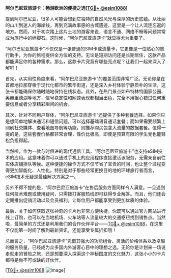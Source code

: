 **阿尔巴尼亚旅游卡：畅游欧洲的便捷之选[[TG💪+ @esim1088](https://t.me/s/esim1088)]**

提到阿尔巴尼亚，很多人可能会想到它独特的自然风光与深厚的历史底蕴。从壮丽的山川到迷人的海岸线，再到充满故事感的古城遗迹，这里是一个让人流连忘返的地方。然而，对于初次踏上这片土地的游客来说，语言不通、网络不畅等问题常常成为旅行中的绊脚石。这时候，“阿尔巴尼亚旅游卡”就显得尤为重要了。

“阿尔巴尼亚旅游卡”不仅仅是一张普通的SIM卡或流量卡，它更像是一位贴心的旅行助手，为你的旅程提供全方位的支持。无论是短期访问还是长期居住，这款产品都能满足你的各种需求。那么，这款卡片究竟有哪些亮点呢？让我们一起来深入了解吧！

首先，从实用性角度来看，“阿尔巴尼亚旅游卡”的覆盖范围非常广泛。无论你是在首都地拉那穿梭于现代化都市的繁华街道，还是深入乡村体验宁静质朴的生活，这张卡都能确保你随时随地保持在线状态。此外，在热门景点如布特林特国家公园、奥赫里德湖等地方，信号稳定性和网速表现都相当出色，完全不用担心错过任何重要信息或者分享精彩瞬间的机会。

其次，针对不同用户群体，“阿尔巴尼亚旅游卡”还提供了多种套餐选择。如果你只是想简单地解决通话和短信问题，可以选择基础语音通话套餐；而如果需要频繁上网刷社交媒体、查看地图导航等功能，则推荐购买包含大流量的数据套餐。值得一提的是，这些套餐价格都非常合理，性价比极高，即使是预算有限的学生党也能轻松负担得起。

当然啦，作为一款与时俱进的现代通信工具，“阿尔巴尼亚旅游卡”也支持eSIM技术的应用。这意味着你可以通过手机上的应用程序直接激活该服务，无需亲自前往实体店铺排队等候。这种便捷的操作方式不仅节省了宝贵的时间，也让整个过程变得更加智能化、人性化。特别是对于那些经常更换目的地的环球旅行者而言，eSIM技术无疑是最佳解决方案之一。

另外不得不提的是，“阿尔巴尼亚旅游卡”在售后服务方面同样令人满意。一旦遇到任何技术难题或使用疑问，只需拨打客服热线即可获得专业解答。而且，他们还会定期推出促销活动以及会员福利，让每位用户都能享受到更加优质的体验。

最后，关于如何获取这张神奇的卡片也非常方便快捷。你既可以通过官方网站进行线上订购，也可以在当地机场、火车站等人流量较大的交通枢纽找到销售点。当然啦，最简单的方式还是利用我们的合作伙伴平台——[TG💪+ @esim1088](https://t.me/s/esim1088)，在这里不仅能第一时间了解到最新资讯，还能享受专属折扣哦！

总而言之，“阿尔巴尼亚旅游卡”凭借其强大的功能组合、灵活的价格体系以及卓越的服务质量，已经成为众多国内外游客心目中的理想之选。无论你是计划来一场说走就走的冒险之旅，还是想要深入探索这个神秘国度的文化魅力，这张小小的卡片都将是你不可或缺的好伙伴。

[[TG💪+ @esim1088](https://t.me/s/esim1088) ![Image](https://i.postimg.cc/4NQfJmqS/Snipaste-2025-05-13-00-14-12.png)]